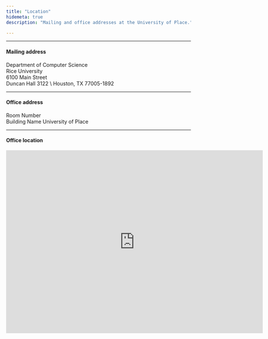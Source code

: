 ```yaml
---
title: "Location"
hidemeta: true
description: "Mailing and office addresses at the University of Place."

---
```


---

#### Mailing address

Department of Computer Science \
Rice University \
6100 Main Street \
Duncan Hall 3122 \ 
Houston, TX 77005-1892

---

#### Office address

Room Number  
Building Name 
University of Place

---

#### Office location

<iframe src="https://www.google.com/maps/place/Duncan+Hall/@29.7185258,-95.403202,17z/data=!4m10!1m2!2m1!1sDepartment+of+Computer+Science+Rice+University+6100+Main+Street+Duncan+Hall+3122+Houston,+TX+77005-1892!3m6!1s0x8640c07ea908bc75:0x1cccdf7e41bbd95e!8m2!3d29.7204417!4d-95.3986348!15sCmdEZXBhcnRtZW50IG9mIENvbXB1dGVyIFNjaWVuY2UgUmljZSBVbml2ZXJzaXR5IDYxMDAgTWFpbiBTdHJlZXQgRHVuY2FuIEhhbGwgMzEyMiBIb3VzdG9uLCBUWCA3NzAwNS0xODkykgEVdW5pdmVyc2l0eV9kZXBhcnRtZW504AEA!16s%2Fg%2F1q5btlbx3?entry=ttu" width="700" height="500" style="border:0;" allowfullscreen="" loading="lazy"></iframe>


